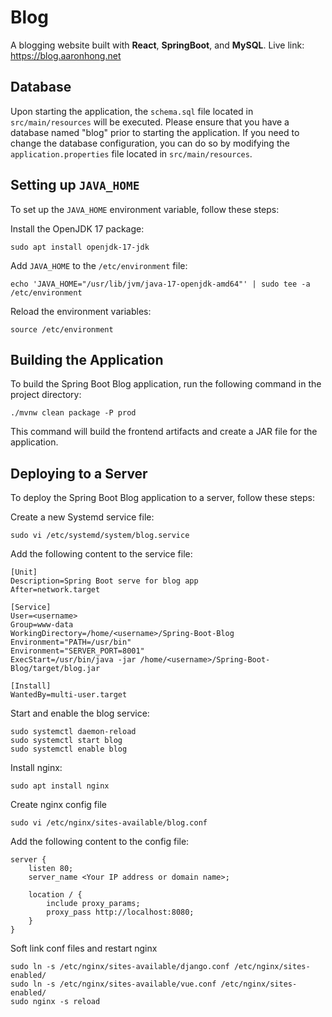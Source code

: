# Blog

A blogging website built with **React**, **SpringBoot**, and **MySQL**. Live link: https://blog.aaronhong.net

## Database

Upon starting the application, the `schema.sql` file located in `src/main/resources` will be executed. Please ensure that you have a database named "blog" prior to starting the application. If you need to change the database configuration, you can do so by modifying the `application.properties` file located in `src/main/resources`.

## Setting up `JAVA_HOME`

To set up the `JAVA_HOME` environment variable, follow these steps:

Install the OpenJDK 17 package: 

```shell
sudo apt install openjdk-17-jdk
```

Add `JAVA_HOME` to the `/etc/environment` file: 

```shell
echo 'JAVA_HOME="/usr/lib/jvm/java-17-openjdk-amd64"' | sudo tee -a /etc/environment
```

Reload the environment variables: 

```shell
source /etc/environment
```

## Building the Application

To build the Spring Boot Blog application, run the following command in the project directory:

```shell
./mvnw clean package -P prod
```

This command will build the frontend artifacts and create a JAR file for the application.

## Deploying to a Server

To deploy the Spring Boot Blog application to a server, follow these steps:

Create a new Systemd service file: 

```shell
sudo vi /etc/systemd/system/blog.service
```

Add the following content to the service file:

```shell
[Unit]
Description=Spring Boot serve for blog app
After=network.target

[Service]
User=<username>
Group=www-data
WorkingDirectory=/home/<username>/Spring-Boot-Blog
Environment="PATH=/usr/bin"
Environment="SERVER_PORT=8001"
ExecStart=/usr/bin/java -jar /home/<username>/Spring-Boot-Blog/target/blog.jar

[Install]
WantedBy=multi-user.target
```

Start and enable the blog service: 

```shell
sudo systemctl daemon-reload
sudo systemctl start blog
sudo systemctl enable blog
```

Install nginx:

```shell
sudo apt install nginx
```

Create nginx config file

```shell
sudo vi /etc/nginx/sites-available/blog.conf
```

Add the following content to the config file:

```shell
server {
    listen 80;
    server_name <Your IP address or domain name>;

    location / {
        include proxy_params;
        proxy_pass http://localhost:8080;
    }
}
```

Soft link conf files and restart nginx

```shell
sudo ln -s /etc/nginx/sites-available/django.conf /etc/nginx/sites-enabled/
sudo ln -s /etc/nginx/sites-available/vue.conf /etc/nginx/sites-enabled/
sudo nginx -s reload
```

